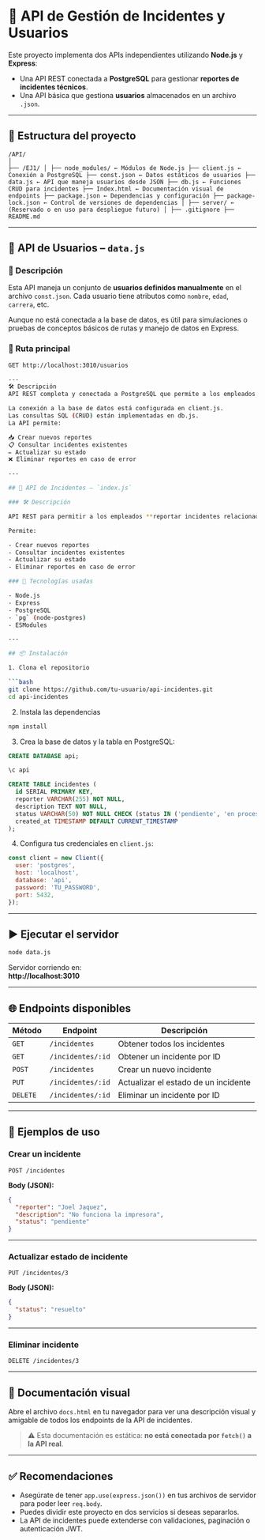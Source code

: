 # 📄 API de Gestión de Incidentes y Usuarios

Este proyecto implementa dos APIs independientes utilizando **Node.js** y **Express**:

- Una API REST conectada a **PostgreSQL** para gestionar **reportes de incidentes técnicos**.
- Una API básica que gestiona **usuarios** almacenados en un archivo `.json`.

---

## 🧩 Estructura del proyecto

```
/API/
│
├── /EJ1/ │ ├── node_modules/ ← Módulos de Node.js ├── client.js ← Conexión a PostgreSQL ├── const.json ← Datos estáticos de usuarios ├── data.js ← API que maneja usuarios desde JSON ├── db.js ← Funciones CRUD para incidentes ├── Index.html ← Documentación visual de endpoints ├── package.json ← Dependencias y configuración ├── package-lock.json ← Control de versiones de dependencias │ ├── server/ ← (Reservado o en uso para despliegue futuro) │ ├── .gitignore ├── README.md
```

---

## 🔹 API de Usuarios – `data.js`

### 📄 Descripción

Esta API maneja un conjunto de **usuarios definidos manualmente** en el archivo `const.json`. Cada usuario tiene atributos como `nombre`, `edad`, `carrera`, etc.

Aunque no está conectada a la base de datos, es útil para simulaciones o pruebas de conceptos básicos de rutas y manejo de datos en Express.

### 📂 Ruta principal

```bash
GET http://localhost:3010/usuarios

---
🛠 Descripción
API REST completa y conectada a PostgreSQL que permite a los empleados reportar y administrar incidentes técnicos de la empresa (como fallos de computadora, impresora, red, etc.).

La conexión a la base de datos está configurada en client.js.
Las consultas SQL (CRUD) están implementadas en db.js.
La API permite:

📥 Crear nuevos reportes
📋 Consultar incidentes existentes
✏️ Actualizar su estado
❌ Eliminar reportes en caso de error

---

## 🔸 API de Incidentes – `index.js`

### 🛠 Descripción

API REST para permitir a los empleados **reportar incidentes relacionados con sus equipos** (computadoras, impresoras, redes, etc.).

Permite:

- Crear nuevos reportes
- Consultar incidentes existentes
- Actualizar su estado
- Eliminar reportes en caso de error

### 🚀 Tecnologías usadas

- Node.js
- Express
- PostgreSQL
- `pg` (node-postgres)
- ESModules

---

## 📦 Instalación

1. Clona el repositorio

```bash
git clone https://github.com/tu-usuario/api-incidentes.git
cd api-incidentes
```

2. Instala las dependencias

```bash
npm install
```

3. Crea la base de datos y la tabla en PostgreSQL:

```sql
CREATE DATABASE api;

\c api

CREATE TABLE incidentes (
  id SERIAL PRIMARY KEY,
  reporter VARCHAR(255) NOT NULL,
  description TEXT NOT NULL,
  status VARCHAR(50) NOT NULL CHECK (status IN ('pendiente', 'en proceso', 'resuelto')),
  created_at TIMESTAMP DEFAULT CURRENT_TIMESTAMP
);
```

4. Configura tus credenciales en `client.js`:

```js
const client = new Client({
  user: 'postgres',
  host: 'localhost',
  database: 'api',
  password: 'TU_PASSWORD',
  port: 5432,
});
```

---

## ▶️ Ejecutar el servidor

```bash
node data.js
```

Servidor corriendo en:  
**http://localhost:3010**

---

## 🌐 Endpoints disponibles

| Método | Endpoint              | Descripción                               |
|--------|-----------------------|-------------------------------------------|
| `GET`  | `/incidentes`         | Obtener todos los incidentes              |
| `GET`  | `/incidentes/:id`     | Obtener un incidente por ID               |
| `POST` | `/incidentes`         | Crear un nuevo incidente                  |
| `PUT`  | `/incidentes/:id`     | Actualizar el estado de un incidente      |
| `DELETE` | `/incidentes/:id`   | Eliminar un incidente por ID              |

---

## 🧪 Ejemplos de uso

### Crear un incidente

```http
POST /incidentes
```

**Body (JSON):**
```json
{
  "reporter": "Joel Jaquez",
  "description": "No funciona la impresora",
  "status": "pendiente"
}
```

---

### Actualizar estado de incidente

```http
PUT /incidentes/3
```

**Body (JSON):**
```json
{
  "status": "resuelto"
}
```

---

### Eliminar incidente

```http
DELETE /incidentes/3
```

---

## 📄 Documentación visual

Abre el archivo `docs.html` en tu navegador para ver una descripción visual y amigable de todos los endpoints de la API de incidentes.

> ⚠️ Esta documentación es estática: **no está conectada por `fetch()` a la API real**.

---

## ✅ Recomendaciones

- Asegúrate de tener `app.use(express.json())` en tus archivos de servidor para poder leer `req.body`.
- Puedes dividir este proyecto en dos servicios si deseas separarlos.
- La API de incidentes puede extenderse con validaciones, paginación o autenticación JWT.